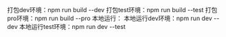  打包dev环境：npm run build --dev
 打包test环境：npm run build --test
 打包pro环境：npm run build --pro
 本地运行：
 本地运行dev环境：npm run dev --dev
 本地运行test环境：npm run dev --test
